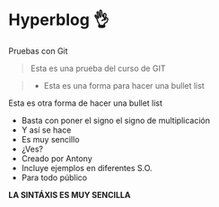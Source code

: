 # Hyperblog 👌
Pruebas con Git
>Esta es una prueba del curso de GIT

> - Esta es una forma para hacer una bullet list

Esta es otra forma de hacer una bullet list
* Basta con poner el signo el signo de multiplicación
* Y así se hace
* Es muy sencillo
* ¿Ves?
* Creado por Antony 
* Incluye ejemplos en diferentes S.O.
* Para todo público

**LA SINTÁXIS ES MUY SENCILLA**